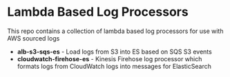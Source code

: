 # Lambda Based Log Processors

This repo contains a collection of lambda based log processors for use with AWS sourced logs

- **alb-s3-sqs-es** - Load logs from S3 into ES based on SQS S3 events
- **cloudwatch-firehose-es** - Kinesis Firehose log processor which formats logs from CloudWatch logs into messages for ElasticSearch
